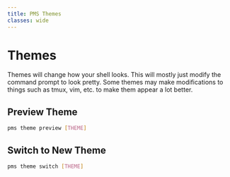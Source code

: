 ```yaml
---
title: PMS Themes
classes: wide
---
```


# Themes

Themes will change how your shell looks. This will mostly just modify the command prompt to look pretty. Some themes may make modifications to things such as tmux, vim, etc. to make them appear a lot better.

## Preview Theme

```sh
pms theme preview [THEME]
```

## Switch to New Theme

```sh
pms theme switch [THEME]
```
